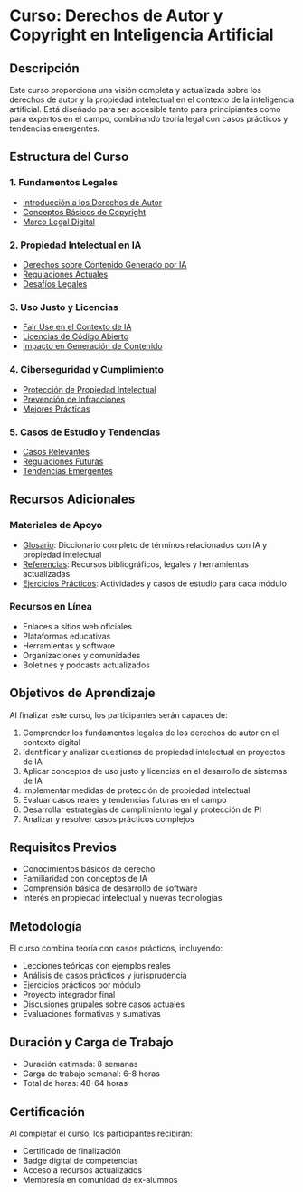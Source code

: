 # Curso: Derechos de Autor y Copyright en Inteligencia Artificial

## Descripción

Este curso proporciona una visión completa y actualizada sobre los derechos de autor y la propiedad intelectual en el contexto de la inteligencia artificial. Está diseñado para ser accesible tanto para principiantes como para expertos en el campo, combinando teoría legal con casos prácticos y tendencias emergentes.

## Estructura del Curso

### 1. Fundamentos Legales

- [Introducción a los Derechos de Autor](./01-fundamentos-legales/01-introduccion.md)
- [Conceptos Básicos de Copyright](./01-fundamentos-legales/02-conceptos-basicos.md)
- [Marco Legal Digital](./01-fundamentos-legales/03-marco-legal-digital.md)

### 2. Propiedad Intelectual en IA

- [Derechos sobre Contenido Generado por IA](./02-propiedad-intelectual-ia/01-contenido-generado-ia.md)
- [Regulaciones Actuales](./02-propiedad-intelectual-ia/02-regulaciones-actuales.md)
- [Desafíos Legales](./02-propiedad-intelectual-ia/03-desafios-legales.md)

### 3. Uso Justo y Licencias

- [Fair Use en el Contexto de IA](./03-uso-justo-licencias/01-fair-use.md)
- [Licencias de Código Abierto](./03-uso-justo-licencias/02-licencias-codigo-abierto.md)
- [Impacto en Generación de Contenido](./03-uso-justo-licencias/03-impacto-generacion.md)

### 4. Ciberseguridad y Cumplimiento

- [Protección de Propiedad Intelectual](./04-ciberseguridad-cumplimiento/01-proteccion-pi.md)
- [Prevención de Infracciones](./04-ciberseguridad-cumplimiento/02-prevencion-infracciones.md)
- [Mejores Prácticas](./04-ciberseguridad-cumplimiento/03-mejores-practicas.md)

### 5. Casos de Estudio y Tendencias

- [Casos Relevantes](./05-casos-estudio/01-casos-relevantes.md)
- [Regulaciones Futuras](./05-casos-estudio/02-regulaciones-futuras.md)
- [Tendencias Emergentes](./05-casos-estudio/03-tendencias-emergentes.md)

## Recursos Adicionales

### Materiales de Apoyo

- [Glosario](./glosario.md): Diccionario completo de términos relacionados con IA y propiedad intelectual
- [Referencias](./referencias.md): Recursos bibliográficos, legales y herramientas actualizadas
- [Ejercicios Prácticos](./ejercicios.md): Actividades y casos de estudio para cada módulo

### Recursos en Línea

- Enlaces a sitios web oficiales
- Plataformas educativas
- Herramientas y software
- Organizaciones y comunidades
- Boletines y podcasts actualizados

## Objetivos de Aprendizaje

Al finalizar este curso, los participantes serán capaces de:

1. Comprender los fundamentos legales de los derechos de autor en el contexto digital
2. Identificar y analizar cuestiones de propiedad intelectual en proyectos de IA
3. Aplicar conceptos de uso justo y licencias en el desarrollo de sistemas de IA
4. Implementar medidas de protección de propiedad intelectual
5. Evaluar casos reales y tendencias futuras en el campo
6. Desarrollar estrategias de cumplimiento legal y protección de PI
7. Analizar y resolver casos prácticos complejos

## Requisitos Previos

- Conocimientos básicos de derecho
- Familiaridad con conceptos de IA
- Comprensión básica de desarrollo de software
- Interés en propiedad intelectual y nuevas tecnologías

## Metodología

El curso combina teoría con casos prácticos, incluyendo:

- Lecciones teóricas con ejemplos reales
- Análisis de casos prácticos y jurisprudencia
- Ejercicios prácticos por módulo
- Proyecto integrador final
- Discusiones grupales sobre casos actuales
- Evaluaciones formativas y sumativas

## Duración y Carga de Trabajo

- Duración estimada: 8 semanas
- Carga de trabajo semanal: 6-8 horas
- Total de horas: 48-64 horas

## Certificación

Al completar el curso, los participantes recibirán:

- Certificado de finalización
- Badge digital de competencias
- Acceso a recursos actualizados
- Membresía en comunidad de ex-alumnos
